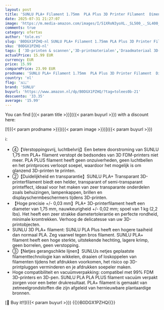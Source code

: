 ```yaml
---
layout: post
title: 'SUNLU PLA+ Filament 1.75mm  PLA Plus 3D Printer Filament  Dimensionale nauwkeurigheid +/- 0.02mm  1kg Spoel  2.2 lbs   Transparant 1KG'
date: 2025-07-31 21:27:07
image: 'https://m.media-amazon.com/images/I/51XRoN3yoXL._SL500_._SL400_.jpg'
comments: true
category: ofertas
author: 'tole.es'
slug: 'B0DGX1PZHQ-nl SUNLU PLA+ Filament 1.75mm PLA Plus 3D Printer Filament...'
sku: 'B0DGX1PZHQ-nl'
tags: [ '3D-printen & scannen','3D-printmaterialen','Draadmateriaal 3D-printers','Zakelijk, industrie & wetenschap','sunlu','🇳🇱', ]
actualPrice: 15.99 EUR
currency: EUR
price: 15.99
comparePrice: 23.99 EUR
prodname: 'SUNLU PLA+ Filament 1.75mm  PLA Plus 3D Printer Filament  Dimensionale nauwkeurigheid +/- 0.02mm  1kg Spoel  2.2 lbs   Transparant 1KG'
country: 'nl'
flag: '🇳🇱'
brand: 'SUNLU'
buyurl: 'https://www.amazon.nl/dp/B0DGX1PZHQ/?tag=tolees0b-21'
descuento: '33.35'
average: '15.99'
---
```


You can find [{{< param title >}}]({{< param buyurl >}}) with a discount here:

[![{{< param prodname >}}]({{< param image >}})]({{< param buyurl >}})

ℹ️:

- ④【Verstoppingsvrij, luchtbelvrij】Een betere doorstroming van SUNLU 1,75 mm PLA+ filament verstopt de bedsondes van 3D FDM-printers niet meer. PLA PLUS filament heeft geen onzuiverheden, geen luchtbellen en het printproces verloopt soepel, waardoor het mogelijk is om glanzend 3D-printen te printen.
- ②【Duidelijkheid en transparantie】SUNLU PLA+ Transparant 3D-printerfilament biedt een helder, transparant of semi-transparant printeffect, ideaal voor het maken van zeer transparante onderdelen zoals behuizingen, lampenkappen, brillen en displayschermbeschermers tijdens 3D-printen.
- 【Hoge precisie +/- 0,03 mm】PLA+ 3D-printerfilament heeft een diameter van 1,75 mm, nauwkeurigheid +/- 0,02 mm; spoel van 1 kg (2,2 lbs). Het heeft een zeer strakke diametertolerantie en perfecte rondheid, minimale kromtrekken. Verhoog de delicatesse van uw 3D-printobjecten.
- SUNLU 3D PLA+ filament: SUNLU PLA Plus heeft een hogere taaiheid dan normaal PLA. Zeg vaarwel tegen bros filament. SUNLU PLA+ filament heeft een hoge sterkte, uitstekende hechting, lagere krimp, geen borrelen, geen verstopping.
- ③【Netjes gerangschikte lijnen】SUNLUs netjes geplaatste filamenttechnologie kan wikkelen, draaien of loskoppelen van filamenten tijdens het afdrukken voorkomen, het risico op 3D-printpluggen verminderen en je afdrukken soepeler maken.
- Hoge compatibiliteit en vacuümverpakking: compatibel met 99% FDM 3D-printers en 3D-pen. SUNLU PLA PLA PLUS filament vacuüm verpakt zorgen voor een beter drukresultaat. PLA+ filament is gemaakt van zetmeelgrondstoffen die zijn afgeleid van hernieuwbare plantaardige bronnen.

[🛒 Buy it!!]({{< param buyurl >}})
{{<world>}}B0DGX1PZHQ{{</world>}}
